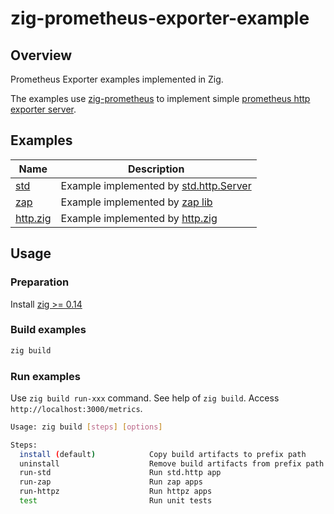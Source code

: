 # zig-prometheus-exporter-example

## Overview
Prometheus Exporter examples implemented in Zig.

The examples use [zig-prometheus](https://github.com/vrischmann/zig-prometheus)
to implement simple [prometheus http exporter server](https://prometheus.io/docs/instrumenting/writing_exporters/).

## Examples

| Name                    | Description |
|-------------------------|-------------|
| [std](src/std_main.zig) | Example implemented by [std.http.Server](https://ziglang.org/documentation/master/std/#std.http.Server) |
| [zap](src/zap_main.zig) | Example implemented by [zap lib](https://github.com/zigzap/zap) |
| [http.zig](src/httpz_main.zig) | Example implemented by [http.zig](https://github.com/karlseguin/zig-http) |

## Usage
### Preparation
   Install [zig >= 0.14](https://ziglang.org/download/)

### Build examples
   ```sh
   zig build
   ```
### Run examples
   Use `zig build run-xxx` command. See help of `zig build`.
   Access `http://localhost:3000/metrics`.
   ```sh
   Usage: zig build [steps] [options]

   Steps:
     install (default)            Copy build artifacts to prefix path
     uninstall                    Remove build artifacts from prefix path
     run-std                      Run std.http app
     run-zap                      Run zap apps
     run-httpz                    Run httpz apps
     test                         Run unit tests
   ```
